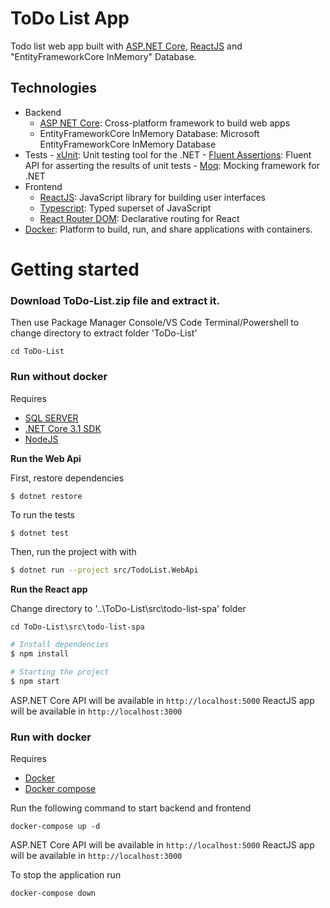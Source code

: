 # ToDo List App

Todo list web app built with [ASP.NET Core](https://docs.microsoft.com/en-us/aspnet/core/?view=aspnetcore-3.1),
[ReactJS](https://reactjs.org/) and "EntityFrameworkCore InMemory" Database.

## Technologies
-   Backend
    -   [ASP NET Core](https://docs.microsoft.com/en-us/aspnet/core/?view=aspnetcore-3.1): Cross-platform framework to build web apps
    -   EntityFrameworkCore InMemory Database: Microsoft EntityFrameworkCore InMemory Database
-   Tests
        -   [xUnit](https://xunit.net/): Unit testing tool for the .NET
        -   [Fluent Assertions](https://fluentassertions.com/): Fluent API for asserting the results of unit tests
        -   [Moq](https://github.com/moq/moq): Mocking framework for .NET
-   Frontend
    -   [ReactJS](https://reactjs.org/): JavaScript library for building user interfaces
    -   [Typescript](https://www.typescriptlang.org/): Typed superset of JavaScript
    -   [React Router DOM](https://reacttraining.com/react-router/web/guides/quick-start): Declarative routing for React
-   [Docker](https://www.docker.com/): Platform to build, run, and share applications with containers.

# Getting started

### Download ToDo-List.zip file and extract it.

Then use Package Manager Console/VS Code Terminal/Powershell to change directory to extract folder 'ToDo-List'

```
cd ToDo-List
```

### Run without docker

Requires

-   [SQL SERVER](https://www.microsoft.com/en-us/sql-server/sql-server-downloads)
-   [.NET Core 3.1 SDK](https://dotnet.microsoft.com/download)
-   [NodeJS](https://nodejs.org/en/)

**Run the Web Api**

First, restore dependencies

```bash
$ dotnet restore
```

To run the tests

```
$ dotnet test
```

Then, run the project with with

```bash
$ dotnet run --project src/TodoList.WebApi
```

**Run the React app**

Change directory to '..\ToDo-List\src\todo-list-spa' folder

```
cd ToDo-List\src\todo-list-spa
```

```bash
# Install dependencies
$ npm install

# Starting the project
$ npm start
```
ASP.NET Core API will be available in `http://localhost:5000`
ReactJS app will be available in `http://localhost:3000`

### Run with docker

Requires

-   [Docker](https://docs.docker.com/get-docker/)
-   [Docker compose](https://docs.docker.com/compose/install/)

Run the following command to start backend and frontend

```
docker-compose up -d
```
ASP.NET Core API will be available in `http://localhost:5000`
ReactJS app will be available in `http://localhost:3000`

To stop the application run

```
docker-compose down
```
